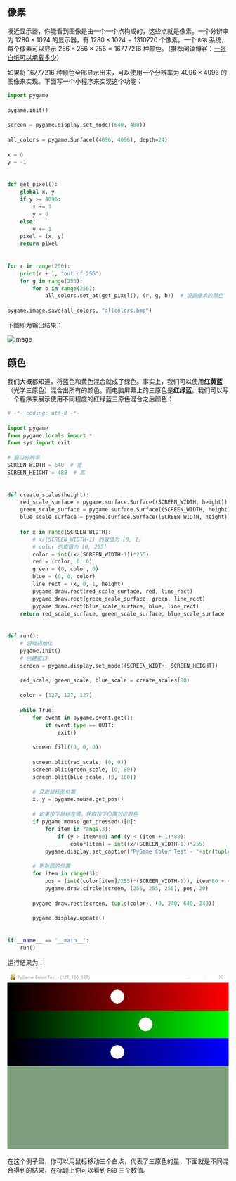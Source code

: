 ## 像素

凑近显示器，你能看到图像是由一个一个点构成的，这些点就是像素。一个分辨率为 $1280 \times 1024$ 的显示器，有 $1280 \times 1024 = 1310720$ 个像素。一个 `RGB` 系统，每个像素可以显示 $256 \times 256 \times 256 = 16777216‬$ 种颜色。（推荐阅读博客：[一张白纸可以承载多少](https://eyehere.net/2011/how-many-image-in-one-paper/)）

如果将 $16777216‬$ 种颜色全部显示出来，可以使用一个分辨率为 $4096 \times 4096$ 的图像来实现。下面写一个小程序来实现这个功能：

```python
import pygame

pygame.init()

screen = pygame.display.set_mode((640, 480))

all_colors = pygame.Surface((4096, 4096), depth=24)

x = 0
y = -1


def get_pixel():
    global x, y
    if y >= 4096:
        x += 1
        y = 0
    else:
        y += 1
    pixel = (x, y)
    return pixel


for r in range(256):
    print(r + 1, "out of 256")
    for g in range(256):
        for b in range(256):
            all_colors.set_at(get_pixel(), (r, g, b))  # 设置像素的颜色

pygame.image.save(all_colors, "allcolors.bmp")

```

下图即为输出结果：

![image](https://raw.githubusercontent.com/monkey-knight/monkey-knight.github.io/master/_posts/python/pygame/assets/allcolors.bmp)

## 颜色

我们大概都知道，将蓝色和黄色混合就成了绿色。事实上，我们可以使用**红黄蓝**（光学三原色）混合出所有的颜色。而电脑屏幕上的三原色是**红绿蓝**。我们可以写一个程序来展示使用不同程度的红绿蓝三原色混合之后颜色：

```python
# -*- coding: utf-8 -*-

import pygame
from pygame.locals import *
from sys import exit

# 窗口分辨率
SCREEN_WIDTH = 640  # 宽
SCREEN_HEIGHT = 480  # 高


def create_scales(height):
    red_scale_surface = pygame.surface.Surface((SCREEN_WIDTH, height))
    green_scale_surface = pygame.surface.Surface((SCREEN_WIDTH, height))
    blue_scale_surface = pygame.surface.Surface((SCREEN_WIDTH, height))

    for x in range(SCREEN_WIDTH):
        # x/(SCREEN_WIDTH-1) 的取值为 [0, 1]
        # color 的取值为 [0, 255]
        color = int((x/(SCREEN_WIDTH-1))*255)
        red = (color, 0, 0)
        green = (0, color, 0)
        blue = (0, 0, color)
        line_rect = (x, 0, 1, height)
        pygame.draw.rect(red_scale_surface, red, line_rect)
        pygame.draw.rect(green_scale_surface, green, line_rect)
        pygame.draw.rect(blue_scale_surface, blue, line_rect)
    return red_scale_surface, green_scale_surface, blue_scale_surface


def run():
    # 游戏初始化
    pygame.init()
	# 创建窗口
    screen = pygame.display.set_mode((SCREEN_WIDTH, SCREEN_HEIGHT))

    red_scale, green_scale, blue_scale = create_scales(80)

    color = [127, 127, 127]

    while True:
        for event in pygame.event.get():
            if event.type == QUIT:
                exit()

        screen.fill((0, 0, 0))

        screen.blit(red_scale, (0, 0))
        screen.blit(green_scale, (0, 80))
        screen.blit(blue_scale, (0, 160))

        # 获取鼠标的位置
        x, y = pygame.mouse.get_pos()

        # 如果按下鼠标左键，获取按下位置对应颜色
        if pygame.mouse.get_pressed()[0]:
            for item in range(3):
                if (y > item*80) and (y < (item + 1)*80):
                    color[item] = int((x/(SCREEN_WIDTH-1))*255)
            pygame.display.set_caption("PyGame Color Test - "+str(tuple(color)))

        # 更新圆的位置
        for item in range(3):
            pos = (int((color[item]/255)*(SCREEN_WIDTH-1)), item*80 + 40)
            pygame.draw.circle(screen, (255, 255, 255), pos, 20)

        pygame.draw.rect(screen, tuple(color), (0, 240, 640, 240))

        pygame.display.update()


if __name__ == '__main__':
    run()

```

运行结果为：

![image](https://raw.githubusercontent.com/monkey-knight/monkey-knight.github.io/master/_posts/python/pygame/assets/1567322970038.png)

在这个例子里，你可以用鼠标移动三个白点，代表了三原色的量，下面就是不同混合得到的结果，在标题上你可以看到 `RGB` 三个数值。

